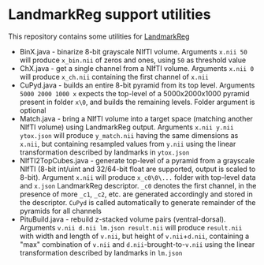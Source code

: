 # LandmarkReg support utilities

This repository contains some utilities for [LandmarkReg](https://github.com/Tevemadar/LandmarkReg)

* BinX.java - binarize 8-bit grayscale NIfTI volume. Arguments ```x.nii 50``` will produce ```x_bin.nii``` of zeros and ones, using ```50``` as threshold value
* ChX.java - get a single channel from a NIfTI volume. Arguments ```x.nii 0``` will produce ```x_ch.nii``` containing the first channel of ```x.nii```
* CuPyd.java - builds an entire 8-bit pyramid from its top level. Arguments ```5000 2000 1000 x``` expects the top-level of a 5000x2000x1000 pyramid present in folder ```x\0```, and builds the remaining levels. Folder argument is optional
* Match.java - bring a NIfTI volume into a target space (matching another NIfTI volume) using LandmarkReg output. Arguments ```x.nii y.nii ytox.json``` will produce ```y_match.nii``` having the same dimensions as ```x.nii```, but containing resampled values from ```y.nii``` using the linear transformation described by landmarks in ```ytox.json```
* NIfTI2TopCubes.java - generate top-level of a pyramid from a grayscale NIfTI (8-bit int/uint and 32/64-bit float are supported, output is scaled to 8-bit). Argument ```x.nii``` will produce ```x_c0\0\...``` folder with top-level data and ```x.json``` LandmarkReg descriptor. ```_c0``` denotes the first channel, in the presence of more ```_c1```, ```_c2```, etc. are generated accordingly and stored in the descriptor. ```CuPyd``` is called automatically to generate remainder of the pyramids for all channels
* PituBuild.java - rebuild z-stacked volume pairs (ventral-dorsal). Arguments ```v.nii d.nii lm.json result.nii``` will produce ```result.nii``` with width and length of ```v.nii```, but height of ```v.nii```+```d.nii```, containing a "max" combination of ```v.nii``` and ```d.nii```-brought-to-```v.nii``` using the linear transformation described by landmarks in ```lm.json```